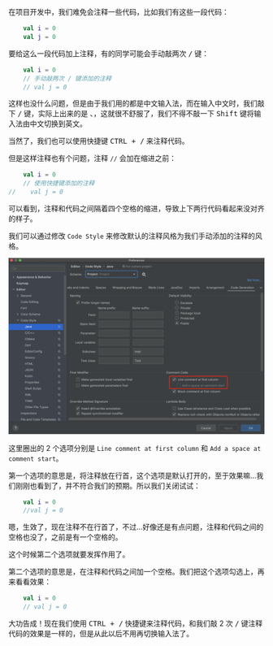 在项目开发中，我们难免会注释一些代码，比如我们有这些一段代码：

```kotlin
    val i = 0
    val j = 0
```

要给这么一段代码加上注释，有的同学可能会手动敲两次 <kbd>/</kbd> 键：

```kotlin
    val i = 0
    // 手动敲两次 / 键添加的注释
    // val j = 0
```

这样也没什么问题，但是由于我们用的都是中文输入法，而在输入中文时，我们敲下 <kbd>/</kbd> 键，实际上出来的是 <kbd>、</kbd>，这就很不舒服了，我们不得不敲一下  <kbd>Shift</kbd> 键将输入法由中文切换到英文。

当然了，我们也可以使用快捷键 <kbd>CTRL + /</kbd> 来注释代码。

但是这样注释也有个问题，注释 `//` 会加在缩进之前：

```kotlin
    val i = 0
    // 使用快捷键添加的注释
//    val j = 0
```

可以看到，注释和代码之间隔着四个空格的缩进，导致上下两行代码看起来没对齐的样子。

我们可以通过修改 `Code Style` 来修改默认的注释风格为我们手动添加的注释的风格。

![](images/1.png)

这里圈出的 2 个选项分别是 `Line comment at first column` 和 `Add a space at comment start`。

第一个选项的意思是，将注释放在行首，这个选项是默认打开的，至于效果嘛...我们刚刚也看到了，并不符合我们的预期。所以我们关闭试试：

```kotlin
    val i = 0
    //val j = 0
```

嗯，生效了，现在注释不在行首了，不过...好像还是有点问题，注释和代码之间的空格也没了，之前是有一个空格的。

这个时候第二个选项就要发挥作用了。

第二个选项的意思是，在注释和代码之间加一个空格。我们把这个选项勾选上，再来看看效果：

```kotlin
    val i = 0
    // val j = 0
```

大功告成！现在我们使用 <kbd>CTRL + /</kbd> 快捷键来注释代码，和我们敲 2 次 <kbd>/</kbd> 键注释代码的效果是一样的，但是从此以后不用再切换输入法了。